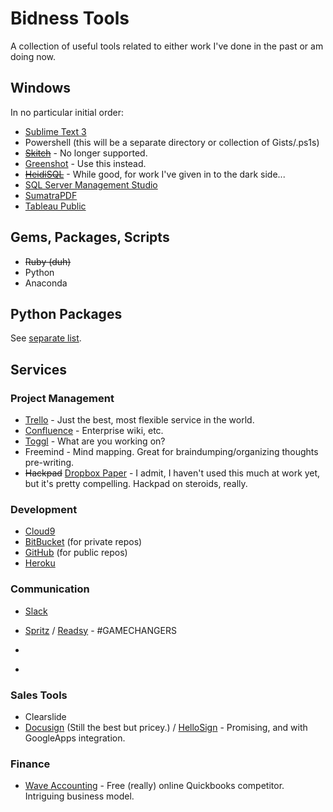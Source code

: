 # Bidness Tools
A collection of useful tools related to either work I've done in the past or am doing now.

## Windows
In no particular initial order: 
- [Sublime Text 3](https://www.sublimetext.com/3)
- Powershell (this will be a separate directory or collection of Gists/.ps1s)
- ~~[Skitch](https://evernote.com/skitch/)~~ - No longer supported. 
- [Greenshot](http://getgreenshot.org/) - Use this instead.
- ~~[HeidiSQL](http://www.heidisql.com/)~~ - While good, for work I've given in to the dark side...
- [SQL Server Management Studio](https://msdn.microsoft.com/en-us/library/mt238290.aspx)
- [SumatraPDF](http://www.sumatrapdfreader.org/)
- [Tableau Public](https://public.tableau.com/s/)

## Gems, Packages, Scripts
- ~~Ruby (duh)~~
- Python
- Anaconda

## Python Packages
See [separate list](python_modules.md).


## Services
### Project Management

- [Trello](https://www.trello.com) - Just the best, most flexible service in the world.
- [Confluence](https://www.atlassian.com/software/confluence) - Enterprise wiki, etc.
- [Toggl](http://www.toggl.com) - What are you working on?
- Freemind - Mind mapping. Great for braindumping/organizing thoughts pre-writing.
- ~~Hackpad~~ [Dropbox Paper](https://www.dropbox.com/paper) - I admit, I haven't used this much at work yet, but it's pretty compelling. Hackpad on steroids, really. 

### Development 

- [Cloud9](https://c9.io)
- [BitBucket](http://www.bitbucket.org) (for private repos)
- [GitHub](http://www.github.com) (for public repos)
- [Heroku](http://www.heroku.com)

### Communication

- [Slack](http://www.slack.com)

- [Spritz](http://www.spritzinc.com) / [Readsy](http://www.readsy.co/) - #GAMECHANGERS
- ~~~UberConference~~~ Audio quality just too poor to still recommend UberConference. 
- ~~~Timetrade / Doodle~~~ - No more Timetrade since their free account went away. Doodle, same deal.

### Sales Tools

- Clearslide
- [Docusign](http://www.docusign.com) (Still the best but pricey.) / [HelloSign](https://www.hellosign.com) - Promising, and with GoogleApps integration. 


### Finance
- [Wave Accounting](https://www.waveapps.com/) - Free (really) online Quickbooks competitor. Intriguing business model. 